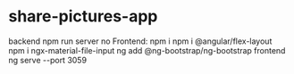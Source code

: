 # share-pictures-app
backend npm run server
no Frontend:
npm i
npm i @angular/flex-layout
npm i ngx-material-file-input
ng add @ng-bootstrap/ng-bootstrap
frontend ng serve --port 3059
